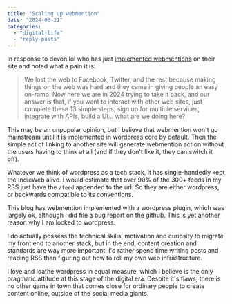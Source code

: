 ```yaml
---
title: "Scaling up webmention"
date: "2024-06-21"
categories: 
  - "digital-life"
  - "reply-posts"
---
```


In response to devon.lol who has just [implemented webmentions](https://devon.lol/blog/implementing-webmentions-is-a-pain/) on their site and noted what a pain it is:

> We lost the web to Facebook, Twitter, and the rest because making things on the web was hard and they came in giving people an easy on-ramp. Now here we are in 2024 trying to take it back, and our answer is that, if you want to interact with other web sites, just complete these 13 simple steps, sign up for multiple services, integrate with APIs, build a UI… what are we doing here?

This may be an unpopular opinion, but I believe that webmention won't go mainstream until it is implemented in wordpress core by default. Then the simple act of linking to another site will generate webmention action without the users having to think at all (and if they don't like it, they can switch it off).

Whatever we think of wordpress as a tech stack, it has single-handedly kept the IndieWeb alive. I would estimate that over 90% of the 300+ feeds in my RSS just have the `/feed` appended to the url. So they are either wordpress, or backwards compatible to its conventions.

This blog has webmention implemented with a wordpress plugin, which was largely ok, although I did file a bug report on the github. This is yet another reason why I am locked to wordpress.

I do actually possess the technical skills, motivation and curiosity to migrate my front end to another stack, but in the end, content creation and standards are way more important. I'd rather spend time writing posts and reading RSS than figuring out how to roll my own web infrastructure.

I love and loathe wordpress in equal measure, which I believe is the only pragmatic attitude at this stage of the digital era. Despite it's flaws, there is no other game in town that comes close for ordinary people to create content online, outside of the social media giants.
